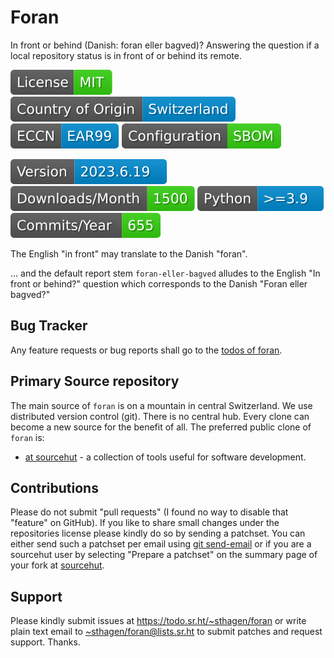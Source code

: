 # Foran

In front or behind (Danish: foran eller bagved)? Answering the question if a local repository status is in front of or behind its remote.

[![license](badges/license-spdx-mit.svg)](https://git.sr.ht/~sthagen/foran/tree/default/item/LICENSE)
[![Country of Origin](badges/country-of-origin-name-switzerland-neutral.svg)](https://git.sr.ht/~sthagen/foran/tree/default/item/COUNTRY-OF-ORIGIN)
[![Export Classification Control Number (ECCN)](badges/export-control-classification-number_eccn-ear99-neutral.svg)](https://git.sr.ht/~sthagen/foran/tree/default/item/EXPORT-CONTROL-CLASSIFICATION-NUMBER)
[![Configuration](badges/configuration-sbom.svg)](third-party/index.html)

[![Version](badges/latest-release.svg)](https://pypi.python.org/pypi/foran/)
[![Downloads](badges/downloads-per-month.svg)](https://pepy.tech/project/foran)
[![Python](badges/python-versions.svg)](https://pypi.python.org/pypi/foran/)
[![Maintenance Status](badges/commits-per-year.svg)](https://git.sr.ht/~sthagen/foran/log)

The English "in front" may translate to the Danish "foran".

... and the default report stem `foran-eller-bagved` alludes to the English "In front or behind?" question which corresponds to the Danish "Foran eller bagved?"

## Bug Tracker

Any feature requests or bug reports shall go to the [todos of foran](https://todo.sr.ht/~sthagen/foran).

## Primary Source repository

The main source of `foran` is on a mountain in central Switzerland.
We use distributed version control (git).
There is no central hub.
Every clone can become a new source for the benefit of all.
The preferred public clone of `foran` is:

* [at sourcehut](https://git.sr.ht/~sthagen/foran) - a collection of tools useful for software development.

## Contributions

Please do not submit "pull requests" (I found no way to disable that "feature" on GitHub).
If you like to share small changes under the repositories license please kindly do so by sending a patchset.
You can either send such a patchset per email using [git send-email](https://git-send-email.io) or 
if you are a sourcehut user by selecting "Prepare a patchset" on the summary page of your fork at [sourcehut](https://git.sr.ht/).

## Support

Please kindly submit issues at <https://todo.sr.ht/~sthagen/foran> or write plain text email to <~sthagen/foran@lists.sr.ht> to submit patches and request support. Thanks.
